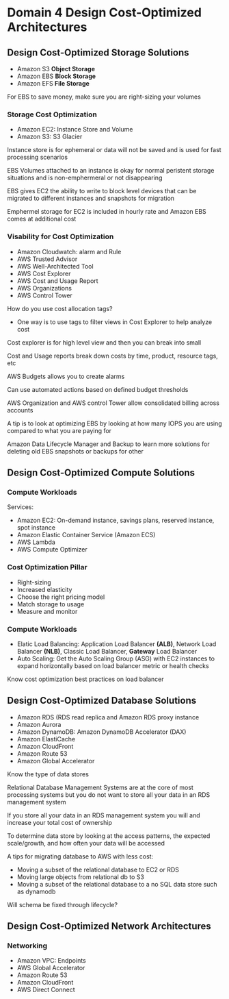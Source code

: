 # Domain 4 Design Cost-Optimized Architectures

## Design Cost-Optimized Storage Solutions

- Amazon S3 **Object Storage**
- Amazon EBS **Block Storage**
- Amazon EFS **File Storage**

For EBS to save money, make sure you are right-sizing your volumes

### Storage Cost Optimization

- Amazon EC2: Instance Store and Volume
- Amazon S3: S3 Glacier

Instance store is for ephemeral or data will not be saved and is used for fast processing scenarios

EBS Volumes attached to an instance is okay for normal peristent storage situations and is non-emphermeral or not disappearing

EBS gives EC2 the ability to write to block level devices that can be migrated to different instances and snapshots for migration

Emphermel storage for EC2 is included in hourly rate and Amazon EBS comes at additional cost

### Visability for Cost Optimization

- Amazon Cloudwatch: alarm and Rule
- AWS Trusted Advisor
- AWS Well-Architected Tool
- AWS Cost Explorer
- AWS Cost and Usage Report
- AWS Organizations
- AWS Control Tower

How do you use cost allocation tags?
- One way is to use tags to filter views in Cost Explorer to help analyze cost

Cost explorer is for high level view and then you can break into small

Cost and Usage reports break down costs by time, product, resource tags, etc

AWS Budgets allows you to create alarms

Can use automated actions based on defined budget thresholds

AWS Organization and AWS control Tower allow consolidated billing across accounts

A tip is to look at optimizing EBS by looking at how many IOPS you are using compared to what you are paying for

Amazon Data Lifecycle Manager and Backup to learn more solutions for deleting old EBS snapshots or backups for other 

## Design Cost-Optimized Compute Solutions

### Compute Workloads

Services:

- Amazon EC2: On-demand instance, savings plans, reserved instance, spot instance
- Amazon Elastic Container Service (Amazon ECS)
- AWS Lambda
- AWS Compute Optimizer

### Cost Optimization Pillar

- Right-sizing
- Increased elasticity
- Choose the right pricing model
- Match storage to usage
- Measure and monitor

### Compute Workloads

- Elatic Load Balancing: Application Load Balancer **(ALB)**, Network Load Balancer **(NLB)**, Classic Load Balancer, **Gateway** Load Balancer
- Auto Scaling: Get the Auto Scaling Group (ASG) with EC2 instances to expand horizontally based on load balancer metric or health checks

Know cost optimization best practices on load balancer

## Design Cost-Optimized Database Solutions

- Amazon RDS (RDS read replica and Amazon RDS proxy instance
- Amazon Aurora
- Amazon DynamoDB: Amazon DynamoDB Accelerator (DAX)
- Amazon ElastiCache
- Amazon CloudFront
- Amazon Route 53
- Amazon Global Accelerator

Know the type of data stores

Relational Database Management Systems are at the core of most processing systems but you do not want to store all your data in an RDS management system

If you store all your data in an RDS management system you will and increase your total cost of ownership

To determine data store by looking at the access patterns, the expected scale/growth, and how often your data will be accessed 

A tips for migrating database to AWS with less cost:
- Moving a subset of the relational database to EC2 or RDS
- Moving large objects from relational db to S3
- Moving a subset of the relational database to a no SQL data store such as dynamodb

Will schema be fixed through lifecycle?

## Design Cost-Optimized Network Architectures

### Networking

- Amazon VPC: Endpoints
- AWS Global Accelerator
- Amazon Route 53
- Amazon CloudFront
- AWS Direct Connect

  
